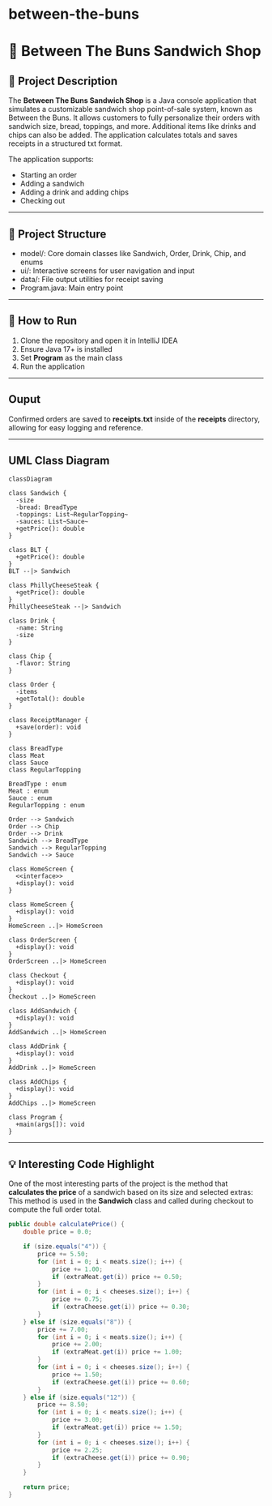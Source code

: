 # between-the-buns
# 🥪 Between The Buns Sandwich Shop

## 📌 Project Description

The **Between The Buns Sandwich Shop** is a Java console application that simulates a customizable sandwich shop point-of-sale system, known as Between the Buns. It allows customers to fully personalize their orders with sandwich size, bread, toppings, and more. Additional items like drinks and chips can also be added. The application calculates totals and saves receipts in a structured txt format.

The application supports:
- Starting an order
- Adding a sandwich
- Adding a drink and adding chips
- Checking out

---
## 📂 Project Structure
- model/: Core domain classes like Sandwich, Order, Drink, Chip, and enums
- ui/:  Interactive screens for user navigation and input
- data/: File output utilities for receipt saving
- Program.java: Main entry point
---

## 🚀 How to Run
1. Clone the repository and open it in IntelliJ IDEA
2. Ensure Java 17+ is installed
3. Set **Program** as the main class
4. Run the application
---
## Ouput
Confirmed orders are saved to **receipts.txt** inside of the **receipts** directory, allowing for easy logging and reference. 

---
## UML Class Diagram

```mermaid
classDiagram

class Sandwich {
  -size
  -bread: BreadType
  -toppings: List~RegularTopping~
  -sauces: List~Sauce~
  +getPrice(): double
}

class BLT {
  +getPrice(): double
}
BLT --|> Sandwich

class PhillyCheeseSteak {
  +getPrice(): double
}
PhillyCheeseSteak --|> Sandwich

class Drink {
  -name: String
  -size
}

class Chip {
  -flavor: String
}

class Order {
  -items
  +getTotal(): double
}

class ReceiptManager {
  +save(order): void
}

class BreadType
class Meat
class Sauce
class RegularTopping

BreadType : enum
Meat : enum
Sauce : enum
RegularTopping : enum

Order --> Sandwich
Order --> Chip
Order --> Drink
Sandwich --> BreadType
Sandwich --> RegularTopping
Sandwich --> Sauce

class HomeScreen {
  <<interface>>
  +display(): void
}

class HomeScreen {
  +display(): void
}
HomeScreen ..|> HomeScreen

class OrderScreen {
  +display(): void
}
OrderScreen ..|> HomeScreen

class Checkout {
  +display(): void
}
Checkout ..|> HomeScreen

class AddSandwich {
  +display(): void
}
AddSandwich ..|> HomeScreen

class AddDrink {
  +display(): void
}
AddDrink ..|> HomeScreen

class AddChips {
  +display(): void
}
AddChips ..|> HomeScreen

class Program {
  +main(args[]): void
}
```


---

## 💡 Interesting Code Highlight

One of the most interesting parts of the project is the method that **calculates the price** of a sandwich based on its size and selected extras:
This method is used in the **Sandwich** class and called during checkout to compute the full order total.

```java
public double calculatePrice() {
    double price = 0.0;

    if (size.equals("4")) {
        price += 5.50;
        for (int i = 0; i < meats.size(); i++) {
            price += 1.00;
            if (extraMeat.get(i)) price += 0.50;
        }
        for (int i = 0; i < cheeses.size(); i++) {
            price += 0.75;
            if (extraCheese.get(i)) price += 0.30;
        }
    } else if (size.equals("8")) {
        price += 7.00;
        for (int i = 0; i < meats.size(); i++) {
            price += 2.00;
            if (extraMeat.get(i)) price += 1.00;
        }
        for (int i = 0; i < cheeses.size(); i++) {
            price += 1.50;
            if (extraCheese.get(i)) price += 0.60;
        }
    } else if (size.equals("12")) {
        price += 8.50;
        for (int i = 0; i < meats.size(); i++) {
            price += 3.00;
            if (extraMeat.get(i)) price += 1.50;
        }
        for (int i = 0; i < cheeses.size(); i++) {
            price += 2.25;
            if (extraCheese.get(i)) price += 0.90;
        }
    }

    return price;
}
